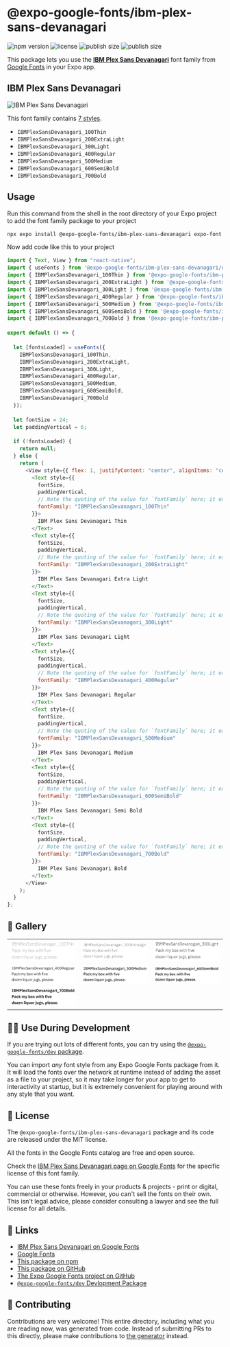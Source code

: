 # @expo-google-fonts/ibm-plex-sans-devanagari

![npm version](https://flat.badgen.net/npm/v/@expo-google-fonts/ibm-plex-sans-devanagari)
![license](https://flat.badgen.net/github/license/expo/google-fonts)
![publish size](https://flat.badgen.net/packagephobia/install/@expo-google-fonts/ibm-plex-sans-devanagari)
![publish size](https://flat.badgen.net/packagephobia/publish/@expo-google-fonts/ibm-plex-sans-devanagari)

This package lets you use the [**IBM Plex Sans Devanagari**](https://fonts.google.com/specimen/IBM+Plex+Sans+Devanagari) font family from [Google Fonts](https://fonts.google.com/) in your Expo app.

## IBM Plex Sans Devanagari

![IBM Plex Sans Devanagari](./font-family.png)

This font family contains [7 styles](#-gallery).

- `IBMPlexSansDevanagari_100Thin`
- `IBMPlexSansDevanagari_200ExtraLight`
- `IBMPlexSansDevanagari_300Light`
- `IBMPlexSansDevanagari_400Regular`
- `IBMPlexSansDevanagari_500Medium`
- `IBMPlexSansDevanagari_600SemiBold`
- `IBMPlexSansDevanagari_700Bold`

## Usage

Run this command from the shell in the root directory of your Expo project to add the font family package to your project

```sh
npx expo install @expo-google-fonts/ibm-plex-sans-devanagari expo-font
```

Now add code like this to your project

```js
import { Text, View } from "react-native";
import { useFonts } from '@expo-google-fonts/ibm-plex-sans-devanagari/useFonts';
import { IBMPlexSansDevanagari_100Thin } from '@expo-google-fonts/ibm-plex-sans-devanagari/100Thin';
import { IBMPlexSansDevanagari_200ExtraLight } from '@expo-google-fonts/ibm-plex-sans-devanagari/200ExtraLight';
import { IBMPlexSansDevanagari_300Light } from '@expo-google-fonts/ibm-plex-sans-devanagari/300Light';
import { IBMPlexSansDevanagari_400Regular } from '@expo-google-fonts/ibm-plex-sans-devanagari/400Regular';
import { IBMPlexSansDevanagari_500Medium } from '@expo-google-fonts/ibm-plex-sans-devanagari/500Medium';
import { IBMPlexSansDevanagari_600SemiBold } from '@expo-google-fonts/ibm-plex-sans-devanagari/600SemiBold';
import { IBMPlexSansDevanagari_700Bold } from '@expo-google-fonts/ibm-plex-sans-devanagari/700Bold';

export default () => {

  let [fontsLoaded] = useFonts({
    IBMPlexSansDevanagari_100Thin, 
    IBMPlexSansDevanagari_200ExtraLight, 
    IBMPlexSansDevanagari_300Light, 
    IBMPlexSansDevanagari_400Regular, 
    IBMPlexSansDevanagari_500Medium, 
    IBMPlexSansDevanagari_600SemiBold, 
    IBMPlexSansDevanagari_700Bold
  });

  let fontSize = 24;
  let paddingVertical = 6;

  if (!fontsLoaded) {
    return null;
  } else {
    return (
      <View style={{ flex: 1, justifyContent: "center", alignItems: "center" }}>
        <Text style={{
          fontSize,
          paddingVertical,
          // Note the quoting of the value for `fontFamily` here; it expects a string!
          fontFamily: "IBMPlexSansDevanagari_100Thin"
        }}>
          IBM Plex Sans Devanagari Thin
        </Text>
        <Text style={{
          fontSize,
          paddingVertical,
          // Note the quoting of the value for `fontFamily` here; it expects a string!
          fontFamily: "IBMPlexSansDevanagari_200ExtraLight"
        }}>
          IBM Plex Sans Devanagari Extra Light
        </Text>
        <Text style={{
          fontSize,
          paddingVertical,
          // Note the quoting of the value for `fontFamily` here; it expects a string!
          fontFamily: "IBMPlexSansDevanagari_300Light"
        }}>
          IBM Plex Sans Devanagari Light
        </Text>
        <Text style={{
          fontSize,
          paddingVertical,
          // Note the quoting of the value for `fontFamily` here; it expects a string!
          fontFamily: "IBMPlexSansDevanagari_400Regular"
        }}>
          IBM Plex Sans Devanagari Regular
        </Text>
        <Text style={{
          fontSize,
          paddingVertical,
          // Note the quoting of the value for `fontFamily` here; it expects a string!
          fontFamily: "IBMPlexSansDevanagari_500Medium"
        }}>
          IBM Plex Sans Devanagari Medium
        </Text>
        <Text style={{
          fontSize,
          paddingVertical,
          // Note the quoting of the value for `fontFamily` here; it expects a string!
          fontFamily: "IBMPlexSansDevanagari_600SemiBold"
        }}>
          IBM Plex Sans Devanagari Semi Bold
        </Text>
        <Text style={{
          fontSize,
          paddingVertical,
          // Note the quoting of the value for `fontFamily` here; it expects a string!
          fontFamily: "IBMPlexSansDevanagari_700Bold"
        }}>
          IBM Plex Sans Devanagari Bold
        </Text>
      </View>
    );
  }
};
```

## 🔡 Gallery


||||
|-|-|-|
|![IBMPlexSansDevanagari_100Thin](./100Thin/IBMPlexSansDevanagari_100Thin.ttf.png)|![IBMPlexSansDevanagari_200ExtraLight](./200ExtraLight/IBMPlexSansDevanagari_200ExtraLight.ttf.png)|![IBMPlexSansDevanagari_300Light](./300Light/IBMPlexSansDevanagari_300Light.ttf.png)||
|![IBMPlexSansDevanagari_400Regular](./400Regular/IBMPlexSansDevanagari_400Regular.ttf.png)|![IBMPlexSansDevanagari_500Medium](./500Medium/IBMPlexSansDevanagari_500Medium.ttf.png)|![IBMPlexSansDevanagari_600SemiBold](./600SemiBold/IBMPlexSansDevanagari_600SemiBold.ttf.png)||
|![IBMPlexSansDevanagari_700Bold](./700Bold/IBMPlexSansDevanagari_700Bold.ttf.png)||||


## 👩‍💻 Use During Development

If you are trying out lots of different fonts, you can try using the [`@expo-google-fonts/dev` package](https://github.com/expo/google-fonts/tree/master/font-packages/dev#readme).

You can import _any_ font style from any Expo Google Fonts package from it. It will load the fonts over the network at runtime instead of adding the asset as a file to your project, so it may take longer for your app to get to interactivity at startup, but it is extremely convenient for playing around with any style that you want.


## 📖 License

The `@expo-google-fonts/ibm-plex-sans-devanagari` package and its code are released under the MIT license.

All the fonts in the Google Fonts catalog are free and open source.

Check the [IBM Plex Sans Devanagari page on Google Fonts](https://fonts.google.com/specimen/IBM+Plex+Sans+Devanagari) for the specific license of this font family.

You can use these fonts freely in your products & projects - print or digital, commercial or otherwise. However, you can't sell the fonts on their own. This isn't legal advice, please consider consulting a lawyer and see the full license for all details.

## 🔗 Links

- [IBM Plex Sans Devanagari on Google Fonts](https://fonts.google.com/specimen/IBM+Plex+Sans+Devanagari)
- [Google Fonts](https://fonts.google.com/)
- [This package on npm](https://www.npmjs.com/package/@expo-google-fonts/ibm-plex-sans-devanagari)
- [This package on GitHub](https://github.com/expo/google-fonts/tree/master/font-packages/ibm-plex-sans-devanagari)
- [The Expo Google Fonts project on GitHub](https://github.com/expo/google-fonts)
- [`@expo-google-fonts/dev` Devlopment Package](https://github.com/expo/google-fonts/tree/master/font-packages/dev)

## 🤝 Contributing

Contributions are very welcome! This entire directory, including what you are reading now, was generated from code. Instead of submitting PRs to this directly, please make contributions to [the generator](https://github.com/expo/google-fonts/tree/master/packages/generator) instead.
